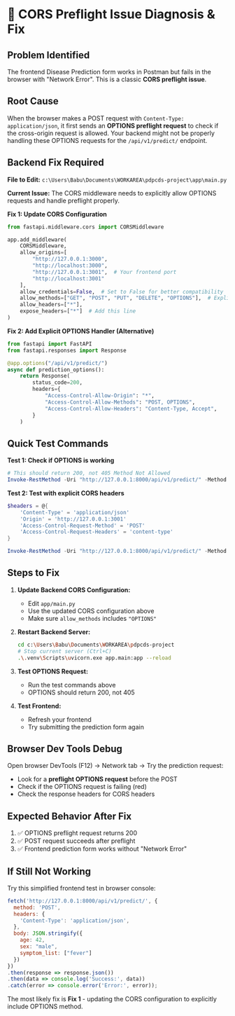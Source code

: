 # 🚨 CORS Preflight Issue Diagnosis & Fix

## Problem Identified
The frontend Disease Prediction form works in Postman but fails in the browser with "Network Error". This is a classic **CORS preflight issue**.

## Root Cause
When the browser makes a POST request with `Content-Type: application/json`, it first sends an **OPTIONS preflight request** to check if the cross-origin request is allowed. Your backend might not be properly handling these OPTIONS requests for the `/api/v1/predict/` endpoint.

## Backend Fix Required

**File to Edit:** `c:\Users\Babu\Documents\WORKAREA\pdpcds-project\app\main.py`

**Current Issue:** The CORS middleware needs to explicitly allow OPTIONS requests and handle preflight properly.

**Fix 1: Update CORS Configuration**
```python
from fastapi.middleware.cors import CORSMiddleware

app.add_middleware(
    CORSMiddleware,
    allow_origins=[
        "http://127.0.0.1:3000", 
        "http://localhost:3000",
        "http://127.0.0.1:3001",  # Your frontend port
        "http://localhost:3001"
    ],
    allow_credentials=False,  # Set to False for better compatibility
    allow_methods=["GET", "POST", "PUT", "DELETE", "OPTIONS"],  # Explicitly include OPTIONS
    allow_headers=["*"],
    expose_headers=["*"]  # Add this line
)
```

**Fix 2: Add Explicit OPTIONS Handler (Alternative)**
```python
from fastapi import FastAPI
from fastapi.responses import Response

@app.options("/api/v1/predict/")
async def prediction_options():
    return Response(
        status_code=200,
        headers={
            "Access-Control-Allow-Origin": "*",
            "Access-Control-Allow-Methods": "POST, OPTIONS",
            "Access-Control-Allow-Headers": "Content-Type, Accept",
        }
    )
```

## Quick Test Commands

**Test 1: Check if OPTIONS is working**
```powershell
# This should return 200, not 405 Method Not Allowed
Invoke-RestMethod -Uri "http://127.0.0.1:8000/api/v1/predict/" -Method OPTIONS
```

**Test 2: Test with explicit CORS headers**
```powershell
$headers = @{
    'Content-Type' = 'application/json'
    'Origin' = 'http://127.0.0.1:3001'
    'Access-Control-Request-Method' = 'POST'
    'Access-Control-Request-Headers' = 'content-type'
}

Invoke-RestMethod -Uri "http://127.0.0.1:8000/api/v1/predict/" -Method OPTIONS -Headers $headers
```

## Steps to Fix

1. **Update Backend CORS Configuration:**
   - Edit `app/main.py`
   - Use the updated CORS configuration above
   - Make sure `allow_methods` includes `"OPTIONS"`

2. **Restart Backend Server:**
   ```bash
   cd c:\Users\Babu\Documents\WORKAREA\pdpcds-project
   # Stop current server (Ctrl+C)
   .\.venv\Scripts\uvicorn.exe app.main:app --reload
   ```

3. **Test OPTIONS Request:**
   - Run the test commands above
   - OPTIONS should return 200, not 405

4. **Test Frontend:**
   - Refresh your frontend
   - Try submitting the prediction form again

## Browser Dev Tools Debug

Open browser DevTools (F12) → Network tab → Try the prediction request:
- Look for a **preflight OPTIONS request** before the POST
- Check if the OPTIONS request is failing (red)
- Check the response headers for CORS headers

## Expected Behavior After Fix

1. ✅ OPTIONS preflight request returns 200
2. ✅ POST request succeeds after preflight
3. ✅ Frontend prediction form works without "Network Error"

## If Still Not Working

Try this simplified frontend test in browser console:
```javascript
fetch('http://127.0.0.1:8000/api/v1/predict/', {
  method: 'POST',
  headers: {
    'Content-Type': 'application/json',
  },
  body: JSON.stringify({
    age: 42,
    sex: "male",
    symptom_list: ["fever"]
  })
})
.then(response => response.json())
.then(data => console.log('Success:', data))
.catch(error => console.error('Error:', error));
```

The most likely fix is **Fix 1** - updating the CORS configuration to explicitly include OPTIONS method.